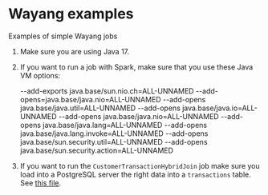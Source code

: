 # Wayang examples
Examples of simple Wayang jobs

1. Make sure you are using Java 17.

2. If you want to run a job with Spark, make sure that you use these Java VM options:

   --add-exports java.base/sun.nio.ch=ALL-UNNAMED --add-opens=java.base/java.nio=ALL-UNNAMED --add-opens java.base/java.util=ALL-UNNAMED    --add-opens java.base/java.io=ALL-UNNAMED   --add-opens java.base/java.nio=ALL-UNNAMED    --add-opens java.base/java.lang=ALL-UNNAMED  --add-opens java.base/java.lang.invoke=ALL-UNNAMED   --add-opens java.base/sun.security.util=ALL-UNNAMED   --add-opens java.base/sun.security.action=ALL-UNNAMED

3. If you want to run the `CustomerTransactionHybridJoin` job make sure you load into a PostgreSQL server the right data into a `transactions` table. See [this file](./src/main/resources/load2database).
